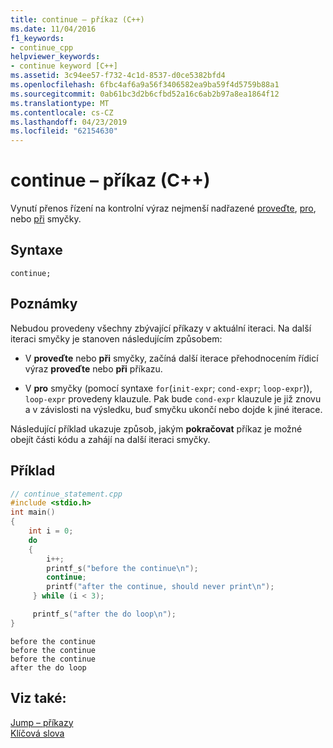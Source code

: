 ```yaml
---
title: continue – příkaz (C++)
ms.date: 11/04/2016
f1_keywords:
- continue_cpp
helpviewer_keywords:
- continue keyword [C++]
ms.assetid: 3c94ee57-f732-4c1d-8537-d0ce5382bfd4
ms.openlocfilehash: 6fbc4af6a9a56f3406582ea9ba59f4d5759b88a1
ms.sourcegitcommit: 0ab61bc3d2b6cfbd52a16c6ab2b97a8ea1864f12
ms.translationtype: MT
ms.contentlocale: cs-CZ
ms.lasthandoff: 04/23/2019
ms.locfileid: "62154630"
---
```

# <a name="continue-statement-c"></a>continue – příkaz (C++)

Vynutí přenos řízení na kontrolní výraz nejmenší nadřazené [proveďte](../cpp/do-while-statement-cpp.md), [pro](../cpp/for-statement-cpp.md), nebo [při](../cpp/while-statement-cpp.md) smyčky.

## <a name="syntax"></a>Syntaxe

```
continue;
```

## <a name="remarks"></a>Poznámky

Nebudou provedeny všechny zbývající příkazy v aktuální iteraci. Na další iteraci smyčky je stanoven následujícím způsobem:

- V **proveďte** nebo **při** smyčky, začíná další iterace přehodnocením řídicí výraz **proveďte** nebo **při** příkazu.

- V **pro** smyčky (pomocí syntaxe `for`(`init-expr`; `cond-expr`; `loop-expr`)), `loop-expr` provedeny klauzule. Pak bude `cond-expr` klauzule je již znovu a v závislosti na výsledku, buď smyčku ukončí nebo dojde k jiné iterace.

Následující příklad ukazuje způsob, jakým **pokračovat** příkaz je možné obejít části kódu a zahájí na další iteraci smyčky.

## <a name="example"></a>Příklad

```cpp
// continue_statement.cpp
#include <stdio.h>
int main()
{
    int i = 0;
    do
    {
        i++;
        printf_s("before the continue\n");
        continue;
        printf("after the continue, should never print\n");
     } while (i < 3);

     printf_s("after the do loop\n");
}
```

```Output
before the continue
before the continue
before the continue
after the do loop
```

## <a name="see-also"></a>Viz také:

[Jump – příkazy](../cpp/jump-statements-cpp.md)<br/>
[Klíčová slova](../cpp/keywords-cpp.md)